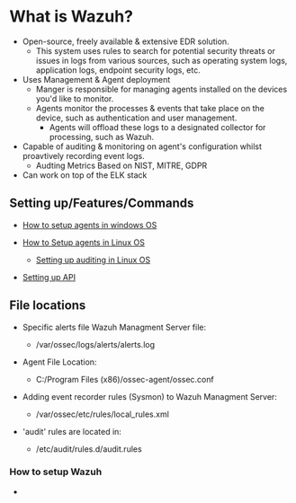 # What is Wazuh?

- Open-source, freely available & extensive EDR solution.
  - This system uses rules to search for potential security threats or issues in logs from various sources, such as operating system logs, application logs, endpoint security logs, etc.
- Uses Management & Agent deployment
  - Manger is responsible for managing agents installed on the devices you'd like to monitor.
  - Agents monitor the processes & events that take place on the device, such as authentication and user management.
    - Agents will offload these logs to a designated collector for processing, such as Wazuh.
- Capable of auditing & monitoring on agent's configuration whilst proavtively recording event logs.
  - Audting Metrics Based on NIST, MITRE, GDPR
- Can work on top of the ELK stack

## Setting up/Features/Commands

- [How to setup agents in windows OS](./agentsyswin.md)

- [How to Setup agents in Linux OS](./agentlinux.md)
  - [Setting up auditing in Linux OS](./auditinglinux.md)

- [Setting up API](./wauzhapi.md)

## File locations

- Specific alerts file Wazuh Managment Server file:
  - /var/ossec/logs/alerts/alerts.log

- Agent File Location:
  - C:/Program Files (x86)/ossec-agent/ossec.conf

- Adding event recorder rules (Sysmon) to Wazuh Managment Server:
  - /var/ossec/etc/rules/local_rules.xml

- 'audit' rules are located in:
  - /etc/audit/rules.d/audit.rules

### How to setup Wazuh

* 
